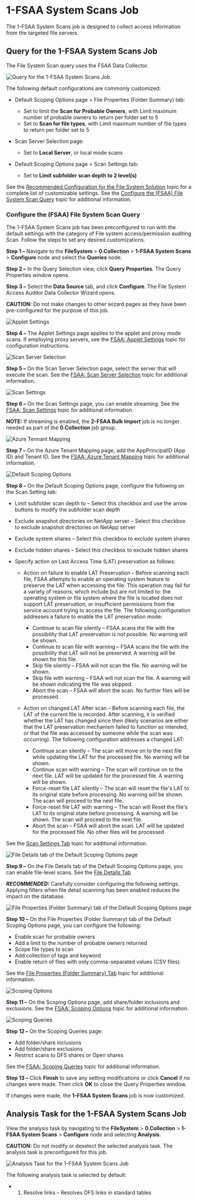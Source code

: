 # 1-FSAA System Scans Job

The 1-FSAA System Scans job is designed to collect access information from the targeted file
servers.

## Query for the 1-FSAA System Scans Job

The File System Scan query uses the FSAA Data Collector.

![Query for the 1-FSAA System Scans Job](/img/product_docs/accessanalyzer/12.0/solutions/filesystem/collection/fsaasystemscansquery.webp)

The following default configurations are commonly customized:

- Default Scoping Options page > File Properties (Folder Summary) tab:

    - Set to limit the **Scan for Probable Owners**, with Limit maximum number of probable owners to
      return per folder set to 5
    - Set to **Scan for file types**, with Limit maximum number of file types to return per folder
      set to 5

- Scan Server Selection page:

    - Set to **Local Server**, or local mode scans

- Default Scoping Options page > Scan Settings tab:

    - Set to **Limit subfolder scan depth to 2 level(s)**

See the [Recommended Configuration for the File System Solution](/docs/accessanalyzer/12.0/solutions/filesystem/recommended.md) topic for a
complete list of customizable settings. See the
[Configure the (FSAA) File System Scan Query](#configure-the-fsaa-file-system-scan-query) topic for
additional information.

### Configure the (FSAA) File System Scan Query

The 1-FSAA System Scans job has been preconfigured to run with the default settings with the
category of File system access/permission auditing Scan. Follow the steps to set any desired
customizations.

**Step 1 –** Navigate to the **FileSystem** > **0.Collection** > **1-FSAA System Scans** >
**Configure** node and select the **Queries** node.

**Step 2 –** In the Query Selection view, click **Query Properties**. The Query Properties window
opens.

**Step 3 –** Select the **Data Source** tab, and click **Configure**. The File System Access Auditor
Data Collector Wizard opens.

**CAUTION:** Do not make changes to other wizard pages as they have been pre-configured for the
purpose of this job.

![Applet Settings](/img/product_docs/accessanalyzer/12.0/solutions/filesystem/collection/fsaaseekappletsettings.webp)

**Step 4 –** The Applet Settings page applies to the applet and proxy mode scans. If employing proxy
servers, see the [FSAA: Applet Settings](/docs/accessanalyzer/12.0/admin/datacollector/fsaa/appletsettings.md) topic
for configuration instructions.

![Scan Server Selection](/img/product_docs/accessanalyzer/12.0/solutions/filesystem/collection/fsaaseekserverselection.webp)

**Step 5 –** On the Scan Server Selection page, select the server that will execute the scan. See
the [FSAA: Scan Server Selection](/docs/accessanalyzer/12.0/admin/datacollector/fsaa/scanserverselection.md) topic
for additional information.

![Scan Settings](/img/product_docs/accessanalyzer/12.0/solutions/filesystem/collection/fsaaseekscansettings.webp)

**Step 6 –** On the Scan Settings page, you can enable streaming. See the
[FSAA: Scan Settings](/docs/accessanalyzer/12.0/admin/datacollector/fsaa/scansettings.md) topic for additional
information.

**NOTE:** If streaming is enabled, the **2-FSAA Bulk Import** job is no longer needed as part of the
**0.Collection** job group.

![Azure Tennant Mapping](/img/product_docs/accessanalyzer/12.0/solutions/filesystem/collection/fsaaseekazuretenantmapping.webp)

**Step 7 –** On the Azure Tenant Mapping page, add the AppPrincipalID (App ID) and Tenant ID. See
the [FSAA: Azure Tenant Mapping](/docs/accessanalyzer/12.0/admin/datacollector/fsaa/azuretenantmapping.md) topic for
additional information.

![Default Scoping Options](/img/product_docs/accessanalyzer/12.0/solutions/filesystem/collection/fsaadefaultscopingoptions.webp)

**Step 8 –** On the Default Scoping Options page, configure the following on the Scan Setting tab:

- Limit subfolder scan depth to – Select this checkbox and use the arrow buttons to modify the
  subfolder scan depth
- Exclude snapshot directories on NetApp server – Select this checkbox to exclude snapshot
  directories on NetApp server
- Exclude system shares – Select this checkbox to exclude system shares
- Exclude hidden shares – Select this checkbox to exclude hidden shares
- Specify action on Last Access Time (LAT) preservation as follows:

    - Action on failure to enable LAT Preservation – Before scanning each file, FSAA attempts to
      enable an operating system feature to preserve the LAT when accessing the file. This operation
      may fail for a variety of reasons, which include but are not limited to: the operating system
      or file system where the file is located does not support LAT preservation, or insufficient
      permissions from the service account trying to access the file. The following configuration
      addresses a failure to enable the LAT preservation mode:

        - Continue to scan file silently – FSAA scans the file with the possibility that LAT
          preservation is not possible. No warning will be shown.
        - Continue to scan file with warning – FSAA scans the file with the possibility that LAT
          will not be preserved. A warning will be shown for this file.
        - Skip file silently – FSAA will not scan the file. No warning will be shown.
        - Skip file with warning – FSAA will not scan the file. A warning will be shown indicating
          the file was skipped.
        - Abort the scan – FSAA will abort the scan. No further files will be processed.

    - Action on changed LAT After scan – Before scanning each file, the LAT of the current file is
      recorded. After scanning, it is verified whether the LAT has changed since then (likely
      scenarios are either that the LAT preservation mechanism failed to function as intended, or
      that the file was accessed by someone while the scan was occurring). The following
      configuration addresses a changed LAT:

        - Continue scan silently – The scan will move on to the next file while updating the LAT for
          the processed file. No warning will be shown.
        - Continue scan with warning – The scan will continue on to the next file. LAT will be
          updated for the processed file. A warning will be shown.
        - Force-reset file LAT silently – The scan will reset the file's LAT to its original state
          before processing. No warning will be shown. The scan will proceed to the next file.
        - Force-reset file LAT with warning – The scan will Reset the file's LAT to its original
          state before processing. A warning will be shown. The scan will proceed to the next file.
        - Abort the scan – FSAA will abort the scan. LAT will be updated for the processed file. No
          other files will be processed

See the [Scan Settings Tab](/docs/accessanalyzer/12.0/admin/datacollector/fsaa/defaultscopingoptions/scansettings.md)
topic for additional information.

![File Details tab of the Default Scoping Options page](/img/product_docs/accessanalyzer/12.0/solutions/filesystem/collection/fsaadefaultscopingoptionsfiledetails.webp)

**Step 9 –** On the File Details tab of the Default Scoping Options page, you can enable file-level
scans. See the
[File Details Tab](/docs/accessanalyzer/12.0/admin/datacollector/fsaa/defaultscopingoptions/filedetails.md)

**_RECOMMENDED:_** Carefully consider configuring the following settings. Applying filters when file
detail scanning has been enabled reduces the impact on the database.

![File Properties (Folder Summary) tab of the Default Scoping Options page](/img/product_docs/accessanalyzer/12.0/solutions/filesystem/collection/fsaadefaultscopingoptionsfileproperties.webp)

**Step 10 –** On the File Properties (Folder Summary) tab of the Default Scoping Options page, you
can configure the following:

- Enable scan for probable owners
- Add a limit to the number of probable owners returned
- Scope file types to scan
- Add collection of tags and keyword
- Enable return of files with only comma-separated values (CSV files).

See the
[File Properties (Folder Summary) Tab](/docs/accessanalyzer/12.0/admin/datacollector/fsaa/defaultscopingoptions/fileproperties.md)
topic for additional information.

![Scoping Options](/img/product_docs/accessanalyzer/12.0/solutions/filesystem/collection/fsaaseekscopingoptions.webp)

**Step 11 –** On the Scoping Options page, add share/folder inclusions and exclusions. See the
[FSAA: Scoping Options](/docs/accessanalyzer/12.0/admin/datacollector/fsaa/scopingoptions.md) topic for additional
information.

![Scoping Queries](/img/product_docs/accessanalyzer/12.0/solutions/filesystem/collection/fsaaseekscopingqueries.webp)

**Step 12 –** On the Scoping Queries page:

- Add folder/share inclusions
- Add folder/share exclusions
- Restrict scans to DFS shares or Open shares

See the [FSAA: Scoping Queries](/docs/accessanalyzer/12.0/admin/datacollector/fsaa/scopingqueries.md) topic for
additional information.

**Step 13 –** Click **Finish** to save any setting modifications or click **Cancel** if no changes
were made. Then click **OK** to close the Query Properties window.

If changes were made, the **1-FSAA System Scans** job is now customized.

## Analysis Task for the 1-FSAA System Scans Job

View the analysis task by navigating to the **FileSystem** > **0.Collection** > **1-FSAA System
Scans** > **Configure** node and selecting **Analysis**.

**CAUTION:** Do not modify or deselect the selected analysis task. The analysis task is
preconfigured for this job.

![Analysis Task for the 1-FSAA System Scans Job](/img/product_docs/accessanalyzer/12.0/solutions/filesystem/collection/fsaasystemscansanalysis.webp)

The following analysis task is selected by default:

-   1. Resolve links – Resolves DFS links in standard tables
